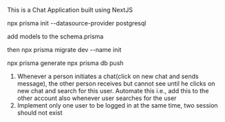 This is a Chat Application built using NextJS

<!-- Adding prisma/postgres to the project -->
npx prisma init --datasource-provider postgresql

add models to the schema.prisma

then npx prisma migrate dev --name init


<!-- To Connect the neon database with the application, run the following commands -->
npx prisma generate 
npx prisma db push


<!-- Pending tasks -->
1. Whenever a person initiates a chat(click on new chat and sends message), the other person receives 
but cannot see until he clicks on new chat and search for this user. Automate this i.e., add this to the other account also whenever user searches for the user
2. Implement only one user to be logged in at the same time, two session should not exist
